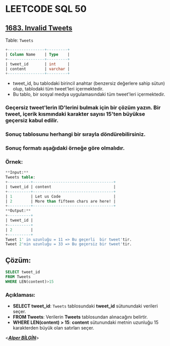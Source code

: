 # LEETCODE SQL 50

## [1683. Invalid Tweets](https://leetcode.com/problems/invalid-tweets/)

Table: `Tweets`

```sql
+----------------+---------+
| Column Name    | Type    |
+----------------+---------+
| tweet_id       | int     |
| content        | varchar |
+----------------+---------+
```

- tweet_id, bu tablodaki birincil anahtar (benzersiz değerlere sahip sütun) olup, tablodaki tüm tweet'leri içermektedir.
- Bu tablo, bir sosyal medya uygulamasındaki tüm tweet'leri içermektedir.

### Geçersiz tweet'lerin ID'lerini bulmak için bir çözüm yazın. Bir tweet, içerik kısmındaki karakter sayısı **15'ten** büyükse geçersiz kabul edilir.

### Sonuç tablosunu herhangi bir sırayla döndürebilirsiniz.

### Sonuç formatı aşağıdaki örneğe göre olmalıdır.

### Örnek:

```sql
**Input:**
Tweets table:
+----------+-----------------------------------+
| tweet_id | content                           |
+----------+-----------------------------------+
| 1        | Let us Code                       |
| 2        | More than fifteen chars are here! |
+----------+-----------------------------------+
**Output:**
+----------+
| tweet_id |
+----------+
| 2        |
+----------+
Tweet 1' in uzunluğu = 11 => Bu geçerli  bir tweet'tir.
Tweet 2'nin uzunluğu = 33 => Bu geçersiz bir tweet'tir.
```

## Çözüm:

```sql
SELECT tweet_id
FROM Tweets
WHERE LEN(content)>15
```

### Açıklaması:

- **SELECT tweet_id**: `Tweets` tablosundaki **tweet_id** sütunundaki verileri seçer.
- **FROM Tweets**: Verilerin **Tweets** tablosundan alınacağını belirtir.
- **WHERE LEN(content) > 15**: **content** sütunundaki metnin uzunluğu 15 karakterden büyük olan satırları seçer.
  &nbsp;

<**_[Alper BİLGİN](https://github.com/DREAXS)_**>
